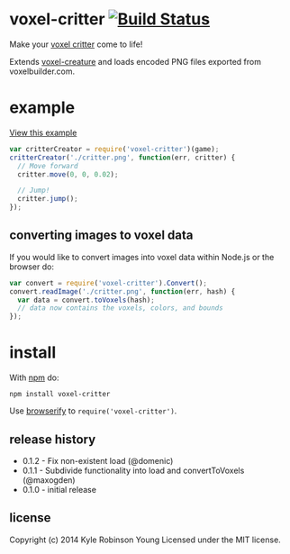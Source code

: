 # voxel-critter [![Build Status](http://img.shields.io/travis/shama/voxel-critter.svg)](https://travis-ci.org/shama/voxel-critter)

Make your [voxel critter](http://voxelbuilder.com) come to life!

Extends [voxel-creature](https://github.com/substack/voxel-creature)
and loads encoded PNG files exported from voxelbuilder.com.

# example

[View this example](http://shama.github.io/voxel-critter)

```js
var critterCreator = require('voxel-critter')(game);
critterCreator('./critter.png', function(err, critter) {
  // Move forward
  critter.move(0, 0, 0.02);

  // Jump!
  critter.jump();
});
```

## converting images to voxel data

If you would like to convert images into voxel data within Node.js or the browser do:

```js
var convert = require('voxel-critter').Convert();
convert.readImage('./critter.png', function(err, hash) {
  var data = convert.toVoxels(hash);
  // data now contains the voxels, colors, and bounds
});
```

# install

With [npm](https://npmjs.org) do:

```
npm install voxel-critter
```

Use [browserify](http://browserify.org) to `require('voxel-critter')`.

## release history
* 0.1.2 - Fix non-existent load (@domenic)
* 0.1.1 - Subdivide functionality into load and convertToVoxels (@maxogden)
* 0.1.0 - initial release

## license
Copyright (c) 2014 Kyle Robinson Young
Licensed under the MIT license.
